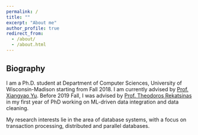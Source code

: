 ```yaml
---
permalink: /
title: ""
excerpt: "About me"
author_profile: true
redirect_from: 
  - /about/
  - /about.html
---
```


## Biography

I am a Ph.D. student at Department of Computer Sciences, University of Wisconsin-Madison starting from Fall 2018. I am currently advised by [Prof. Xiangyao Yu](http://pages.cs.wisc.edu/~yxy/). Before 2019 Fall, I was advised by [Prof. Theodoros Rekatsinas](http://pages.cs.wisc.edu/~thodrek/) in my first year of PhD working on ML-driven data integration and data cleaning.

My research interests lie in the area of database systems, with a focus on transaction processing, distributed and parallel databases.

